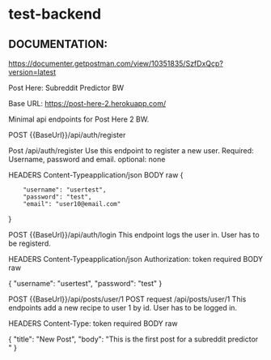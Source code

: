 # test-backend
## DOCUMENTATION: 
https://documenter.getpostman.com/view/10351835/SzfDxQcp?version=latest

Post Here: Subreddit Predictor BW

Base URL: https://post-here-2.herokuapp.com/

Minimal api endpoints for Post Here 2 BW.


POST 
{{BaseUrl}}/api/auth/register

Post /api/auth/register Use this endpoint to register a new user.
Required: Username, password and email. optional: none

HEADERS
Content-Typeapplication/json
BODY raw
{
 
        "username": "usertest",
        "password": "test",
        "email": "user10@email.com"
}

POST 
{{BaseUrl}}/api/auth/login
This endpoint logs the user in.
User has to be registerd.

HEADERS
Content-Typeapplication/json
Authorization: token required
BODY raw

{
	"username": "usertest",
	"password": "test"
}

POST 
{{BaseUrl}}/api/posts/user/1
POST request /api/posts/user/1 
This endpoints add a new recipe to user 1 by id. 
User has to be logged in.

HEADERS
Content-Type: token required
BODY raw

{
	"title": "New Post",
	"body": "This is the first post for a subreddit predictor "
}




